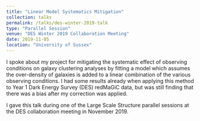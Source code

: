 ```yaml
---
title: "Linear Model Systematics Mitigation"
collection: talks
permalink: /talks/des-winter-2019-talk
type: "Parallel Session"
venue: "DES Winter 2019 Collaboration Meeting"
date: 2019-11-05
location: "University of Sussex"
---
```

I spoke about my project for mitigating the systematic effect of observing conditions on galaxy clustering analyses by fitting a model which assumes the over-density of galaxies is added to a linear combination of the various observing conditions. I had some results already when applying this method to Year 1 Dark Energy Survey (DES) redMaGiC data, but was still finding that there was a bias after my correction was applied.

I gave this talk during one of the Large Scale Structure parallel sessions at the DES collaboration meeting in November 2019.
